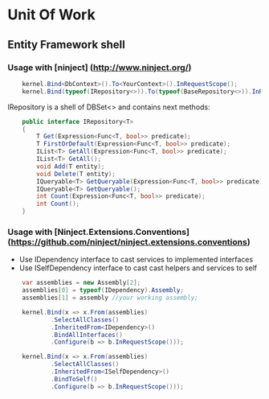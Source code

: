 # Unit Of Work
## Entity Framework shell



### Usage with [ninject] (http://www.ninject.org/)

```c#
	kernel.Bind<DbContext>().To<YourContext>().InRequestScope();
	kernel.Bind(typeof(IRepository<>)).To(typeof(BaseRepository<>)).InRequestScope();
```

IRepository is a shell of DBSet<> and contains next methods:
```c#
	public interface IRepository<T>
	{
		T Get(Expression<Func<T, bool>> predicate);
		T FirstOrDefault(Expression<Func<T, bool>> predicate);
		IList<T> GetAll(Expression<Func<T, bool>> predicate);
		IList<T> GetAll();
		void Add(T entity);
		void Delete(T entity);
		IQueryable<T> GetQueryable(Expression<Func<T, bool>> predicate);
		IQueryable<T> GetQueryable();
		int Count(Expression<Func<T, bool>> predicate);
		int Count();
	}
```

### Usage with [Ninject.Extensions.Conventions] (https://github.com/ninject/ninject.extensions.conventions)
* Use IDependency interface to cast services to implemented interfaces
* Use ISelfDependency interface to cast cast helpers and services to self

```c#
	var assemblies = new Assembly[2];
	assemblies[0] = typeof(IDependency).Assembly;
	assemblies[1] = assembly //your working assembly;

	kernel.Bind(x => x.From(assemblies)
			.SelectAllClasses()
			.InheritedFrom<IDependency>()
			.BindAllInterfaces()
			.Configure(b => b.InRequestScope()));

	kernel.Bind(x => x.From(assemblies)
			.SelectAllClasses()
			.InheritedFrom<ISelfDependency>()
			.BindToSelf()
			.Configure(b => b.InRequestScope()));
```
